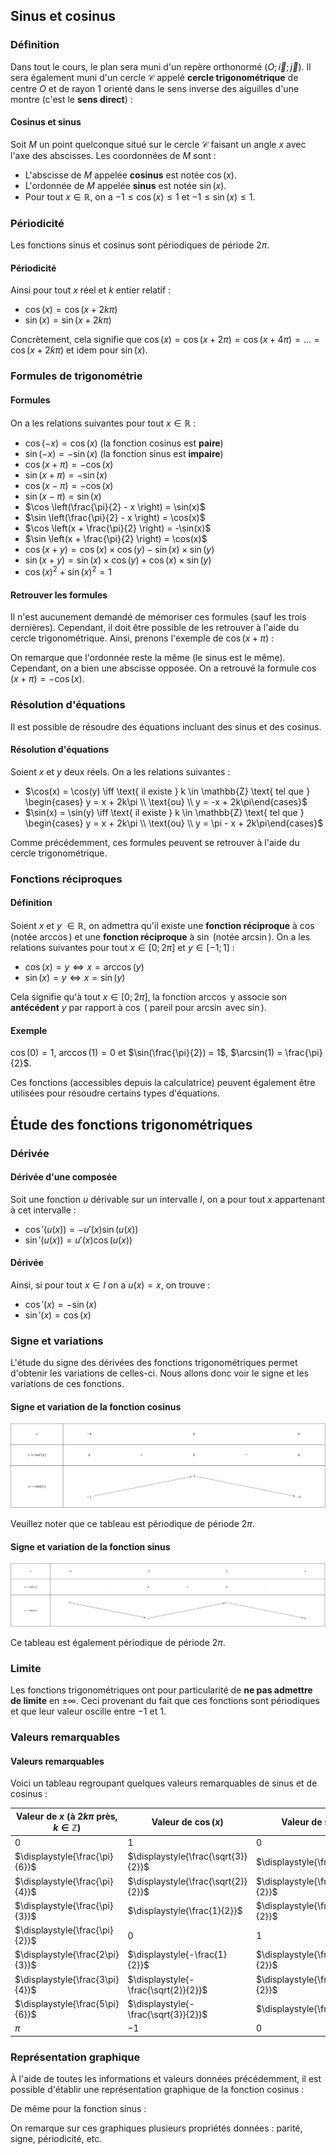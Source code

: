 ## Sinus et cosinus

### Définition

Dans tout le cours, le plan sera muni d'un repère orthonormé $(O; \overrightarrow{i}; \overrightarrow{j})$. Il sera
également muni d'un cercle $\mathcal{C}$ appelé **cercle trigonométrique** de centre $O$ et de rayon $1$ orienté dans le
sens inverse des aiguilles d'une montre (c'est le **sens direct**) :

<representation geogebra-id="t52gsb2h"></representation>

<bubble variant="formula">

#### Cosinus et sinus

Soit $M$ un point quelconque situé sur le cercle $\mathcal{C}$ faisant un angle $x$ avec l'axe des abscisses. Les
coordonnées de $M$ sont :

* L'abscisse de $M$ appelée **cosinus** est notée $\cos(x)$.
* L'ordonnée de $M$ appelée **sinus** est notée $\sin(x)$.
* Pour tout $x \in \mathbb{R}$, on a $-1 \leq \cos(x) \leq 1$ et $-1 \leq \sin(x) \leq 1$.

</bubble>

### Périodicité

Les fonctions sinus et cosinus sont périodiques de période $2\pi$.

<bubble variant="formula">

#### Périodicité

Ainsi pour tout $x$ réel et $k$ entier relatif :

* $\cos(x) = \cos(x + 2k\pi)$
* $\sin(x) = \sin(x + 2k\pi)$

</bubble>

<bubble variant="tip">

Concrètement, cela signifie que $\cos(x) = \cos(x + 2\pi) = \cos(x + 4\pi) = \dots = \cos(x + 2k\pi)$ et idem pour
$\sin(x)$.

</bubble>

### Formules de trigonométrie

<bubble variant="formula">

#### Formules

On a les relations suivantes pour tout $x \in \mathbb{R}$ :

* $\cos(-x) = \cos(x)$ (la fonction cosinus est **paire**)
* $\sin(-x) = -\sin(x)$ (la fonction sinus est **impaire**)
* $\cos(x + \pi) = -\cos(x)$
* $\sin(x + \pi) = -\sin(x)$
* $\cos(x - \pi) = -\cos(x)$
* $\sin(x - \pi) = \sin(x)$
* $\cos \left(\frac{\pi}{2} - x \right) = \sin(x)$
* $\sin \left(\frac{\pi}{2} - x \right) = \cos(x)$
* $\cos \left(x + \frac{\pi}{2} \right) = -\sin(x)$
* $\sin \left(x + \frac{\pi}{2} \right) = \cos(x)$
* $\cos(x + y) = \cos(x) \times \cos(y) - \sin(x) \times \sin(y)$
* $\sin(x + y) = \sin(x) \times \cos(y) + \cos(x) \times \sin(y)$
* $\cos(x)^2 + \sin(x)^2 = 1$

</bubble>

<bubble variant="tip">

#### Retrouver les formules

Il n'est aucunement demandé de mémoriser ces formules (sauf les trois dernières). Cependant, il doit être possible de
les retrouver à l'aide du cercle trigonométrique. Ainsi, prenons l'exemple de $\cos(x + \pi)$ :

<representation geogebra-id="xghkwjkf"></representation>

On remarque que l'ordonnée reste la même (le sinus est le même). Cependant, on a bien une abscisse opposée. On a
retrouvé la formule $\cos(x + \pi) = -\cos(x)$.

</bubble>

### Résolution d'équations

Il est possible de résoudre des équations incluant des sinus et des cosinus.

<bubble variant="formula">

#### Résolution d'équations

Soient $x$ et $y$ deux réels. On a les relations suivantes :

* $\cos(x) = \cos(y) \iff \text{ il existe } k \in \mathbb{Z} \text{ tel que } \begin{cases} y = x + 2k\pi \\ \text{ou}
  \\ y = -x + 2k\pi\end{cases}$
* $\sin(x) = \sin(y) \iff \text{ il existe } k \in \mathbb{Z} \text{ tel que } \begin{cases} y = x + 2k\pi \\ \text{ou}
  \\ y = \pi - x + 2k\pi\end{cases}$

</bubble>

Comme précédemment, ces formules peuvent se retrouver à l'aide du cercle trigonométrique.

### Fonctions réciproques

<bubble variant="formula">

#### Définition

Soient $x$ et $y$ $\in \mathbb{R}$, on admettra qu'il existe une **fonction réciproque** à $\cos$ (notée $\arccos$) et
une **fonction réciproque** à $\sin$ (notée $\arcsin$). On a les relations suivantes pour tout $x \in [0; 2\pi]$ et $y
\in [-1; 1]$ :

* $\cos(x) = y \iff x = \arccos(y)$
* $\sin(x) = y \iff x = \sin(y)$

</bubble>

Cela signifie qu'à tout $x \in [0; 2\pi]$, la fonction $\arccos$ y associe son **antécédent** $y$ par rapport à $\cos$ (
pareil pour $\arcsin$ avec $\sin$).

<bubble variant="tip">

#### Exemple

$\cos(0) = 1$, $\arccos(1) = 0$ et $\sin(\frac{\pi}{2}) = 1$, $\arcsin(1) = \frac{\pi}{2}$.

</bubble>

Ces fonctions (accessibles depuis la calculatrice) peuvent également être utilisées pour résoudre certains types
d'équations.

## Étude des fonctions trigonométriques

### Dérivée

<bubble variant="formula">

#### Dérivée d'une composée

Soit une fonction $u$ dérivable sur un intervalle $I$, on a pour tout $x$ appartenant à cet intervalle :

* $\cos'(u(x)) = -u'(x)\sin(u(x))$
* $\sin'(u(x)) = u'(x)\cos(u(x))$

</bubble>

<bubble variant="formula">

#### Dérivée

Ainsi, si pour tout $x \in I$ on a $u(x) = x$, on trouve :

* $\cos'(x) = -\sin(x)$
* $\sin'(x) = \cos(x)$

</bubble>

### Signe et variations

L'étude du signe des dérivées des fonctions trigonométriques permet d'obtenir les variations de celles-ci. Nous allons
donc voir le signe et les variations de ces fonctions.

<bubble variant="formula" content-width="big">

#### Signe et variation de la fonction cosinus

![Tableau de variations de la fonction cosinus](/img/lessons/terminale/fonctions-trigonometriques/variations-cos.svg)

Veuillez noter que ce tableau est périodique de période $2\pi$.

</bubble>

<bubble variant="formula" content-width="big">

#### Signe et variation de la fonction sinus

![Tableau de variations de la fonction sinus](/img/lessons/terminale/fonctions-trigonometriques/variations-sin.svg)

Ce tableau est également périodique de période $2\pi$.

</bubble>

### Limite

Les fonctions trigonométriques ont pour particularité de **ne pas admettre de limite** en $\pm\infty$. Ceci provenant du
fait que ces fonctions sont périodiques et que leur valeur oscille entre $-1$ et $1$.

### Valeurs remarquables

<bubble variant="formula">

#### Valeurs remarquables

Voici un tableau regroupant quelques valeurs remarquables de sinus et de cosinus :

| Valeur de $x$ (à $2k\pi$ près, $k \in \mathbb{Z}$) | Valeur de $\cos(x)$                  | Valeur de $\sin(x)$                 |
| -------------------------------------------------- | ------------------------------------ | ----------------------------------- |
| $0$                                                | $1$                                  | $0$                                 |
| $\displaystyle{\frac{\pi}{6}}$                     | $\displaystyle{\frac{\sqrt{3}}{2}}$  | $\displaystyle{\frac{1}{2}}$        |
| $\displaystyle{\frac{\pi}{4}}$                     | $\displaystyle{\frac{\sqrt{2}}{2}}$  | $\displaystyle{\frac{\sqrt{2}}{2}}$ |
| $\displaystyle{\frac{\pi}{3}}$                     | $\displaystyle{\frac{1}{2}}$         | $\displaystyle{\frac{\sqrt{3}}{2}}$ |
| $\displaystyle{\frac{\pi}{2}}$                     | $0$                                  | $1$                                 |
| $\displaystyle{\frac{2\pi}{3}}$                    | $\displaystyle{-\frac{1}{2}}$        | $\displaystyle{\frac{\sqrt{3}}{2}}$ |
| $\displaystyle{\frac{3\pi}{4}}$                    | $\displaystyle{-\frac{\sqrt{2}}{2}}$ | $\displaystyle{\frac{\sqrt{2}}{2}}$ |
| $\displaystyle{\frac{5\pi}{6}}$                    | $\displaystyle{-\frac{\sqrt{3}}{2}}$ | $\displaystyle{\frac{1}{2}}$        |
| $\pi$                                              | $-1$                                 | $0$                                 |

</bubble>

### Représentation graphique

À l'aide de toutes les informations et valeurs données précédemment, il est possible d'établir une représentation
graphique de la fonction cosinus :

<representation geogebra-id="zhwqmkjd"></representation>

De même pour la fonction sinus :

<representation geogebra-id="gkpmaugu"></representation>

On remarque sur ces graphiques plusieurs propriétés données : parité, signe, périodicité, etc.
